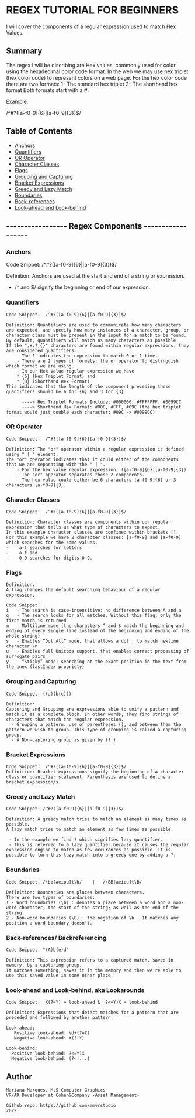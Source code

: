 # REGEX TUTORIAL FOR BEGINNERS 

I will cover the components of a regular expression used to match Hex Values.

## Summary

The regex I will be discribing are Hex values, commonly used for color using the hexadecimal color code format. 
In the web we may use hex triplet (hex color code) to represent colors on a web page.
For the hex color code there are two formats:
1- The standard hex triplet
2- The shorthand hex format
Both formats start with a #.

Example: 

 /^#?([a-f0-9]{6}|[a-f0-9]{3})$/




## Table of Contents

- [Anchors](#anchors)
- [Quantifiers](#quantifiers)
- [OR Operator](#or-operator)
- [Character Classes](#character-classes)
- [Flags](#flags)
- [Grouping and Capturing](#grouping-and-capturing)
- [Bracket Expressions](#bracket-expressions)
- [Greedy and Lazy Match](#greedy-and-lazy-match)
- [Boundaries](#boundaries)
- [Back-references](#back-references)
- [Look-ahead and Look-behind](#look-ahead-and-look-behind)




## -----------------   Regex Components  ------------------ ##

### Anchors

Code Snippet:   /^#?([a-f0-9]{6}|[a-f0-9]{3})$/

Definition: Anchors are used at the start and end of a string or expression. 

-  /^ and $/ signify the beginning or end of our expression.



### Quantifiers
    Code Snippet:  /^#?([a-f0-9]{6}|[a-f0-9]{3})$/

    Definition: Quantifiers are used to communicate how many characters are expected, and specify how many instances of a character, group, or character class must be present in the input for a match to be found. 
    By default, quantifiers will match as many characters as possible. 
    If the ",+,?,{}" characters are found within regular expressions, they are considered quantifiers. 
        - The ? indicates the expression to match 0 or 1 time. 
        - There are 2 types of formats: the or operator to distinguish which format we are using. 
        - In our Hex Value regular expression we have 
        * {6} (Hex Triplet Format) and 
        * {3} (Shorthand Hex Format)
    This indicates that the length of the component preceding these quantifiers should be 6 for {6} and 3 for {3}.

          ----> Hex Triplet Formats Include: #000000, #FFFFFFF, #0099CC
          ----> Shorthand Hex Format: #000, #FFF, #09C (the hex triplet format would just double each character: #09C -> #0099CC)


### OR Operator

    Code Snippet:  /^#?([a-f0-9]{6}|[a-f0-9]{3})$/

    Definition: The "or" operator within a regular expression is defined using " | " element. 
    The "or" operator indicates that it could either of the components that we are separating with the " | ". 
        - For the hex value regular expression: ([a-f0-9]{6}|[a-f0-9]{3}). 
        - The "or" operator separates these 2 components. 
        - The hex value could either be 6 characters [a-f0-9]{6} or 3 characters [a-f0-9]{3}.



### Character Classes

    Code Snippet:  /^#?([a-f0-9]{6}|[a-f0-9]{3})$/

    Definition: Character classes are components within our regular expression that tells us what type of characters to expect. 
    In this example character classes are confined within brackets []. 
    For this example we have 2 character classes: [a-f0-9] and [a-f0-9] which searches for the same values.
    -    a-f searches for letters 
    -    a-f and 
    -    0-9 searches for digits 0-9.




### Flags

    Definition:
    A flag changes the default searching behaviour of a regular expression.

    Code Snippet: 
    i   - The search is case-insensitive: no difference between A and a
    g   - The search looks for all matches. Without this flag, only the first match is returned
    m   - Multiline mode (the characters ^ and $ match the beginning and ending of every single line instead of the beginning and ending of the whole string)
    s   - Enables “Dot All” mode, that allows a dot . to match newline character \n
    u   - Enables full Unicode support, that enables correct processing of surrogate pairs
    y   - “Sticky” mode: searching at the exact position in the text from the inex (lastIndex propriety)



### Grouping and Capturing

    Code Snippet: ((a)(b(c)))

    Definition: 
    Capturing and Grouping are expressions able to unify a pattern and match it as a complete block. In other words, they find strings of characters that match the regular expression.  
      - Grouping a pattern: use of parentheses (), and between them the pattern we wish to group. This type of grouping is called a capturing group. 
      - A Non-capturing group is given by (?:). 



### Bracket Expressions

    Code Snippet:  /^#?([a-f0-9]{6}|[a-f0-9]{3})$/
    Definition: Bracket expressions signify the beginning of a character class or quantifier statement. Parenthesis are used to define a bracket expression/s.



### Greedy and Lazy Match

    Code Snippet: /^#?([a-f0-9]{6}|[a-f0-9]{3})$/

    Definition: A greedy match tries to match an element as many times as possible. 
    A lazy match tries to match an element as few times as possible. 

     - In the example we find ? which signifies lazy quantifier. 
     - This is referred to a lazy quantifier because it causes the regular expression engine to match as few occurances as possible. It is possible to turn this lazy match into a greedy one by adding a ?.



### Boundaries

    Code Snippet: /\bb[aeiou]t\b/    |   /\BB[aeiou]t\B/

    Definition: Boundaries are places between characters.
    There are two types of boundaries:
    1 - Word boundaries (\b) : denotes a place between a word and a non-word character; the start of the string; as well as the end of the string.
    2 - Non-word boundaries (\B) : the negation of \b . It matches any position a word boundary doesn't. 



### Back-references/ Backreferencing

    Code Snippet: "(A)b(e)d"

    Definition: This expression refers to a captured match, saved in memory, by a capturing group.
    It matches something, saves it in the memory and then we're able to use this saved value in some other place. 




### Look-ahead and Look-behind, aka Lookarounds

    Code Snippet:  X(?=Y) = look-ahead &  ?<=Y)X = look-behind

    Definition: Expressions that detect matches for a pattern that are preceded and followed by another pattern.

    Look-ahead: 
       Positive look-ahead: \d+(?=€)
       Negative look-ahead: X(?!Y)

    Look-behind:
      Positive look-behind: ?<=Y)X
      Negative look-behind: (?<!...)



## Author

    Mariana Marques, M.S Computer Graphics
    VR/AR Developer at Cohen&Company -Asset Management-

    Github repo: https://github.com/mmvrstudio
    2022

